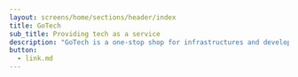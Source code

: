 ```yaml
---
layout: screens/home/sections/header/index
title: GoTech
sub_title: Providing tech as a service
description: "GoTech is a one-stop shop for infrastructures and development services. Our team consists of the best and most professional mobile and web developers, QA automation developers, DevOps, data engineers and DBAs."
button:
  - link.md
---
```

